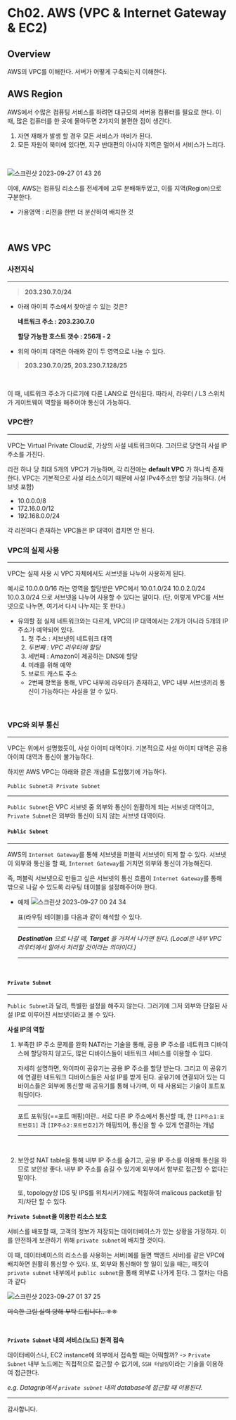 # Ch02. AWS (VPC & Internet Gateway & EC2)

## Overview

AWS의 VPC를 이해한다.
서버가 어떻게 구축되는지 이해한다.
<br>

## AWS Region

AWS에서 수많은 컴퓨팅 서비스를 하려면 대규모의 서버용 컴퓨터를 필요로 한다.
이 때, 많은 컴퓨터를 한 곳에 몰아두면 2가지의 불편한 점이 생긴다.
<br>

1. 자연 재해가 발생 할 경우 모든 서비스가 마비가 된다.
2. 모든 자원이 북미에 있다면, 지구 반대편의 아시아 지역은 멀어서 서비스가 느리다.

<br>

![스크린샷 2023-09-27 01 43 26](https://github.com/oxdjww/server-study/assets/102507306/acda2241-3bff-46ce-99ea-6b16be1b81fb)


이에, AWS는 컴퓨팅 리소스를 전세계에 고루 분배해두었고, 이를 지역(Region)으로 구분한다.
<br>

- 가용영역 : 리전을 한번 더 분산하여 배치한 것

<br>

## AWS VPC

### 사전지식

---

> **203.230.7.0/24**
> 
- 아래 아이피 주소에서 찾아낼 수 있는 것은?
    
    **네트워크 주소 : 203.230.7.0**
    
    **할당 가능한 호스트 갯수 : 256개 - 2**

- 위의 아이피 대역은 아래와 같이 두 영역으로 나눌 수 있다.

> **203.230.7.0/25, 203.230.7.128/25**

<br>

이 때, 네트워크 주소가 다르기에 다른 LAN으로 인식된다.
따라서, 라우터 / L3 스위치가 게이트웨이 역할을 해주어야 통신이 가능하다.
<br>

### VPC란?

---

VPC는 Virtual Private Cloud로, 가상의 사설 네트워크이다. 
그러므로 당연히 사설 IP 주소를 가진다.
<br>

리전 하나 당 최대 5개의 VPC가 가능하며, 각 리전에는 **default VPC** 가 하나씩 존재한다.
VPC는 기본적으로 사설 리소스이기 때문에 사설 IPv4주소만 할당 가능하다. (서브넷 포함)
- 10.0.0.0/8
- 172.16.0.0/12
- 192.168.0.0/24

각 리전마다 존재하는 VPC들은 IP 대역이 겹치면 안 된다.
<br>

### VPC의 실제 사용

---

VPC는 실제 사용 시 VPC 자체에서도 서브넷을 나누어 사용하게 된다.

예시로 10.0.0.0/16 라는 영역을 할당받은 VPC에서
10.0.1.0/24
10.0.2.0/24
10.0.3.0/24
으로 서브넷을 나누어 사용할 수 있다는 말이다.
(단, 이렇게 VPC를 서브넷으로 나누면, 여기서 다시 나누지는 못 한다.)
<br>

- 유의할 점
  실제 네트워크와는 다르게, VPC의 IP 대역에서는 2개가 아니라 5개의 IP 주소가 예약되어 있다.
  1. 첫 주소 : 서브넷의 네트워크 대역
  2. _두번째 : VPC 라우터에 할당_
  3. 세번째 : Amazon이 제공하는 DNS에 할당
  4. 미래를 위해 예약
  5. 브로드 캐스트 주소
  - 2번째 항목을 통해, VPC 내부에 라우터가 존재하고, VPC 내부 서브넷끼리 통신이 가능하다는 사실을 알 수 있다.

<br>

### VPC와 외부 통신

---

VPC는 위에서 설명했듯이, 사설 아이피 대역이다.
기본적으로 사설 아이피 대역은 공용 아이피 대역과 통신이 불가능하다.
<br>

하지만 AWS VPC는 아래와 같은 개념을 도입했기에 가능하다.
<br>

`Public Subnet과 Private Subnet`

---

`Public Subnet`은 VPC 서브넷 중 외부와 통신이 원활하게 되는 서브넷 대역이고,
`Private Subnet`은 외부와 통신이 되지 않는 서브넷 대역이다.
<br>

#### `Public Subnet`

---

AWS의 `Internet Gateway`를 통해 서브넷을 퍼블릭 서브넷이 되게 할 수 있다.
서브넷이 외부와 통신을 할 때, `Internet Gateway`를 거치면 외부와 통신이 가능해진다.
<br>

즉, 퍼블릭 서브넷으로 만들고 싶은 서브넷의 통신 흐름이 `Internet Gateway`를 통해 밖으로 나갈 수 있도록
라우팅 테이블을 설정해주어야 한다.
<br>

- 예제
  ![스크린샷 2023-09-27 00 24 34](https://github.com/oxdjww/server-study/assets/102507306/1e0f0409-98a5-4c78-a0b6-4e00231d70d2)

  
  표(라우팅 테이블)를 다음과 같이 해석할 수 있다.
  <br>
  
  ---
  
  _**Destination** 으로 나갈 떄, **Target** 을 거쳐서 나가면 된다._
  _(Local은 내부 VPC 라우터에서 알아서 처리할 것이라는 의미이다.)_
  
  ---
  
<br>


#### `Private Subnet`

---

`Public Subnet`과 달리, 특별한 설정을 해주지 않는다.
그러기에 그저 외부와 단절된 사설 IP로 이루어진 서브넷이라고 볼 수 있다.
<br>

**사설 IP의 역할**

1. 부족한 IP 주소 문제를 완화
   NAT라는 기술을 통해, 공용 IP 주소를 네트워크 디바이스에 할당하지 않고도, 많은 디바이스들이 네트워크 서비스를 이용할 수 있다.
   
   자세히 설명하면, 와이파이 공유기는 공용 IP 주소를 할당 받는다. 그리고 이 공유기에 연결한 네트워크 디바이스들은 사설 IP를 받게 된다.
   공유기에 연결되어 있는 디바이스들은 외부에 통신할 때 공유기를 통해 나가며, 이 때 사용되는 기술이 포트포워딩이다.
   
   ---
   
   포트 포워딩(==포트 매핑)이란..
   서로 다른 IP 주소에서 통신할 때, 한 `[IP주소1:포트번호1]` 과 `[IP주소2:포트번호2]`가 매핑되어, 통신을 할 수 있게 연결하는 개념
   
   ---
   
   <br>
   
2. 보안성
   NAT table을 통해 내부 IP 주소를 숨기고, 공용 IP 주소를 이용해 통신을 하므로 보안상 좋다.
   내부 IP 주소를 숨길 수 있기에 외부에서 함부로 접근할 수 없다는 말이다.
   <br>
   
   또, topology상 IDS 및 IPS를 위치시키기에도 적절하여 malicous packet을 탐지/차단 할 수 있다.
   <br>
 
**`Private Subnet`을 이용한 리소스 보호**

서비스를 배포할 때, 고객의 정보가 저장되는 데이터베이스가 있는 상황을 가정하자.
이를 안전하게 보관하기 위해 `private subnet`에 배치할 것이다.
<br>

이 때, 데이터베이스의 리소스를 사용하는 서버(예를 들면 백엔드 서버)를 같은 VPC에 배치하면 원활히 통신할 수 있다.
또, 외부와 통신해야 할 일이 있을 때는, 패킷이 `private subnet` 내부에서 `public subnet`을 통해 외부로 나가게 된다.
그 절차는 다음과 같다
<br>

![스크린샷 2023-09-27 01 37 25](https://github.com/oxdjww/server-study/assets/102507306/ba7480fe-ca0c-45c9-a1fc-ccb7a67b1b3b)


~~미숙한 그림 실력 양해 부탁 드립니다.. ㅎㅎ~~

<br>

**`Private Subnet` 내의 서비스(노드) 원격 접속**

데이터베이스나, EC2 instance에 외부에서 접속할 때는 어떡할까?
-> `Private Subnet` 내부 노드에는 직접적으로 접근할 수 없기에, `SSH 터널링`이라는 기술을 이용하여 접근한다.

_e.g. Datagrip에서 `private subnet` 내의 database에 접근할 때 이용된다._
<br>

---

감사합니다.

